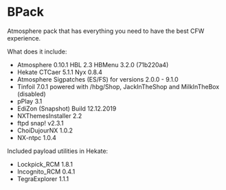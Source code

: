 # BPack

Atmosphere pack that has everything you need to have the best CFW experience.

What does it include:

* Atmosphere 0.10.1 HBL 2.3 HBMenu 3.2.0 (71b220a4)
* Hekate CTCaer 5.1.1 Nyx 0.8.4
* Atmosphere Sigpatches (ES/FS) for versions 2.0.0 - 9.1.0
* Tinfoil 7.0.1 powered with /hbg/Shop, JackInTheShop and MilkInTheBox (disabled)
* pPlay 3.1
* EdiZon (Snapshot) Build 12.12.2019
* NXThemesInstaller 2.2
* ftpd snap! v2.3.1
* ChoiDujourNX 1.0.2
* NX-ntpc 1.0.4

Included payload utilities in Hekate:

* Lockpick_RCM 1.8.1
* Incognito_RCM 0.4.1
* TegraExplorer 1.1.1
 
